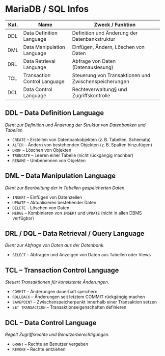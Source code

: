 # MariaDB / SQL Infos

| Kat. | Name                         | Zweck / Funktion                                      |
|------|------------------------------|-------------------------------------------------------|
| DDL  | Data Definition Language     | Definition und Änderung der Datenbankstruktur         |
| DML  | Data Manipulation Language   | Einfügen, Ändern, Löschen von Daten                   |
| DRL  | Data Retrieval Language      | Abfrage von Daten (Datenauslesung)                    |
| TCL  | Transaction Control Language | Steuerung von Transaktionen und Zwischenspeicherungen |
| DCL  | Data Control Language        | Rechteverwaltung§ und Zugriffskontrolle               |

## DDL – Data Definition Language
_Dient zur Definition und Änderung der Struktur von Datenbanken und Tabellen._

- `CREATE` – Erstellen von Datenbankobjekten (z. B. Tabellen, Schemata)
- `ALTER` – Ändern von bestehenden Objekten (z. B. Spalten hinzufügen)
- `DROP` – Löschen von Objekten
- `TRUNCATE` – Leeren einer Tabelle (nicht rückgängig machbar)
- `RENAME` – Umbenennen von Objekten

## DML – Data Manipulation Language
_Dient zur Bearbeitung der in Tabellen gespeicherten Daten._

- `INSERT` – Einfügen von Datenzeilen
- `UPDATE` – Aktualisieren bestehender Daten
- `DELETE` – Löschen von Daten
- `MERGE` – Kombinieren von `INSERT` und `UPDATE` (nicht in allen DBMS verfügbar)

## DRL / DQL – Data Retrieval / Query Language
_Dient zur Abfrage von Daten aus der Datenbank._

- `SELECT` – Abfragen und Anzeigen von Daten aus Tabellen oder Views

## TCL – Transaction Control Language
_Steuert Transaktionen für konsistente Änderungen._

- `COMMIT` – Änderungen dauerhaft speichern
- `ROLLBACK` – Änderungen seit letztem COMMIT rückgängig machen
- `SAVEPOINT` – Zwischenspeicherpunkt innerhalb einer Transaktion setzen
- `SET TRANSACTION` – Transaktionseigenschaften definieren

## DCL – Data Control Language
_Regelt Zugriffsrechte und Benutzerberechtigungen._

- `GRANT` – Rechte an Benutzer vergeben
- `REVOKE` – Rechte entziehen